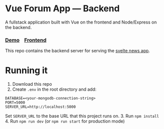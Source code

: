 # Vue Forum App — Backend

A fullstack application built with Vue on the frontend and Node/Express on the backend.

### [Demo](https://vue-forum-app.herokuapp.com/)&nbsp;&nbsp;&nbsp;&nbsp;[Frontend](https://github.com/TahaSh/vue-forum-app)

This repo contains the backend server for serving the [svelte news app](https://github.com/TahaSh/vue-forum-app).

# Running it

1. Download this repo
2. Create `.env` in the root directory and add:
```
DATABASE=<your-mongodb-connection-string>
PORT=5000
SERVER_URL=http://localhost:5000
```
Set `SERVER_URL` to the base URL that this project runs on.
3. Run `npm install`
4. Run `npm run dev` (or `npm run start` for production mode)